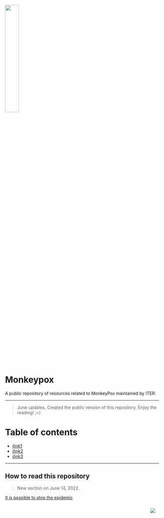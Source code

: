 <!-- ------------------ HEADER ------------------ -->
<!-- Developed and maintained by Genomics Division
<!-- of the Institute of Technology an Renewable Energy (ITER)
<!-- Tenerife, Canary Islands, SPAIN
<!-- See the "Contact us" section to collaborate with us to growth
<!-- this repository. ;=)

<!-- ------------------ SECTION ------------------ -->
<p align="left">
  <a href="https://www.iter.es" title="Instituto Tecnológico y de Energ&iacute;as Renovables (ITER) / Institute of Technology and Renewable Energy (ITER)">
    <img src="https://github.com/genomicsITER/monkeypox/blob/main/images/ITER_logo.png" width="30%" /> 
    
  </a>
</p>

# Monkeypox
A public repository of resources related to MonkeyPox maintained by ITER.

<hr>
<!-- ------------------ SECTION ------------------ -->

> June updates. Created the public version of this repository. Enjoy the reading! ;=)

# Table of contents #
<ul>
  <li><a href="#ilink1">ilink1</a></li>
  <li><a href="#ilink2">ilink2</a></li>
  <li><a href="#ilink3">ilink3</a></li>
</ul>

<hr>
<!-- ------------------ SECTION ------------------ -->

<a name="ilink1"></a>
## How to read this repository ##
> New section on June 14, 2022.

[It is possible to stop the epidemic](https://www.coronavirus-fraser-group.org/)

<p align="right">
  <a href="#covid-19" title="Up">
    <img src="https://github.com/genomicsITER/monkeypox/blob/master/images/home-icon.png" style="float: right; margin: 10px; padding: 2px;" />
  </a>
</p>


